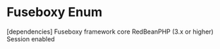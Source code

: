 Fuseboxy Enum
=============


[dependencies]
Fuseboxy framework core
RedBeanPHP (3.x or higher)
Session enabled